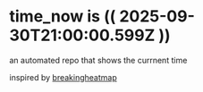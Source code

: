 # time_now is (( 2025-09-30T21:00:00.599Z ))

an automated repo that shows the currnent time

inspired by [breakingheatmap](https://github.com/breakingheatmap/breakingheatmap)
